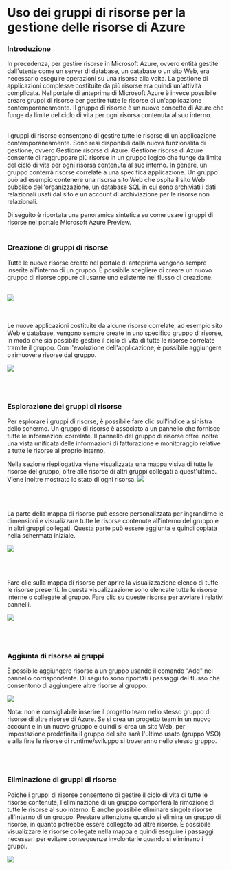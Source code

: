 ﻿<properties urlDisplayName="" pageTitle="Uso dei gruppi di risorse per la gestione delle risorse di Azure" metaKeywords="" description="" metaCanonical="" services="" documentationCenter="" title="Using Resource groups to manage your Azure resources" authors="Nafisa Bhojawala"  solutions="" writer="" manager="terrylan" editor=""  />

<tags ms.service="multiple" ms.workload="multiple" ms.tgt_pltfrm="ibiza" ms.devlang="na" ms.topic="article" ms.date="01/01/1900" ms.author="Nafisa Bhojawala" />


# Uso dei gruppi di risorse per la gestione delle risorse di Azure

### Introduzione

In precedenza, per gestire risorse in Microsoft Azure, ovvero entità gestite dall'utente come un server di database, un database o un sito Web, era necessario eseguire operazioni su una risorsa alla volta. La gestione di applicazioni complesse costituite da più risorse era quindi un'attività complicata. Nel portale di anteprima di Microsoft Azure è invece possibile creare gruppi di risorse per gestire tutte le risorse di un'applicazione contemporaneamente. Il gruppo di risorse è un nuovo concetto di Azure che funge da limite del ciclo di vita per ogni risorsa contenuta al suo interno. 
<br><br />

I gruppi di risorse consentono di gestire tutte le risorse di un'applicazione contemporaneamente. Sono resi disponibili dalla nuova funzionalità di gestione, ovvero Gestione risorse di Azure. Gestione risorse di Azure consente di raggruppare più risorse in un gruppo logico che funge da limite del ciclo di vita per ogni risorsa contenuta al suo interno. In genere, un gruppo conterrà risorse correlate a una specifica applicazione. Un gruppo può ad esempio contenere una risorsa sito Web che ospita il sito Web pubblico dell'organizzazione, un database SQL in cui sono archiviati i dati relazionali usati dal sito e un account di archiviazione per le risorse non relazionali. 

Di seguito è riportata una panoramica sintetica su come usare i gruppi di risorse nel portale Microsoft Azure Preview. 
<br><br />

### Creazione di gruppi di risorse

Tutte le nuove risorse create nel portale di anteprima vengono sempre inserite all'interno di un gruppo. È possibile scegliere di creare un nuovo gruppo di risorse oppure di usarne uno esistente nel flusso di creazione. <br><br />

![](http://i.imgur.com/USKkQdW.png)

<br><br />
 Le nuove applicazioni costituite da alcune risorse correlate, ad esempio sito Web e database, vengono sempre create in uno specifico gruppo di risorse, in modo che sia possibile gestire il ciclo di vita di tutte le risorse correlate tramite il gruppo. Con l'evoluzione dell'applicazione, è possibile aggiungere o rimuovere risorse dal gruppo. 

![](http://i.imgur.com/Me0jbio.png)


<br><br />

### Esplorazione dei gruppi di risorse

Per esplorare i gruppi di risorse, è possibile fare clic sull'indice a sinistra dello schermo. Un gruppo di risorse è associato a un pannello che fornisce tutte le informazioni correlate. Il pannello del gruppo di risorse offre inoltre una vista unificata delle informazioni di fatturazione e monitoraggio relative a tutte le risorse al proprio interno.

Nella sezione riepilogativa viene visualizzata una mappa visiva di tutte le risorse del gruppo, oltre alle risorse di altri gruppi collegati a quest'ultimo. Viene inoltre mostrato lo stato di ogni risorsa. 
![](http://i.imgur.com/PhJeLZQ.png)

<br><br />

La parte della mappa di risorse può essere personalizzata per ingrandirne le dimensioni e visualizzare tutte le risorse contenute all'interno del gruppo e in altri gruppi collegati. Questa parte può essere aggiunta e quindi copiata nella schermata iniziale.

![](http://i.imgur.com/5Wqv2XR.png)

<br><br />

  Fare clic sulla mappa di risorse per aprire la visualizzazione elenco di tutte le risorse presenti. In questa visualizzazione sono elencate tutte le risorse interne o collegate al gruppo. Fare clic su queste risorse per avviare i relativi pannelli. 

![](http://i.imgur.com/COPjNng.png)




<br><br />

### Aggiunta di risorse ai gruppi

È possibile aggiungere risorse a un gruppo usando il comando "Add" nel pannello corrispondente. Di seguito sono riportati i passaggi del flusso che consentono di aggiungere altre risorse al gruppo.

![](http://i.imgur.com/G79kayH.png)

Nota: non è consigliabile inserire il progetto team nello stesso gruppo di risorse di altre risorse di Azure. Se si crea un progetto team in un nuovo account e in un nuovo gruppo e quindi si crea un sito Web, per impostazione predefinita il gruppo del sito sarà l'ultimo usato (gruppo VSO) e alla fine le risorse di runtime/sviluppo si troveranno nello stesso gruppo. 



<br><br />

### Eliminazione di gruppi di risorse

Poiché i gruppi di risorse consentono di gestire il ciclo di vita di tutte le risorse contenute, l'eliminazione di un gruppo comporterà la rimozione di tutte le risorse al suo interno. È anche possibile eliminare singole risorse all'interno di un gruppo. Prestare attenzione quando si elimina un gruppo di risorse, in quanto potrebbe essere collegato ad altre risorse. È possibile visualizzare le risorse collegate nella mappa e quindi eseguire i passaggi necessari per evitare conseguenze involontarie quando si eliminano i gruppi. 

![](http://i.imgur.com/ZTXoISb.png)
